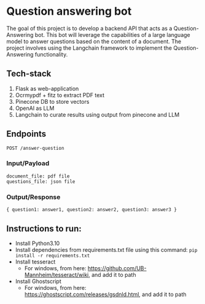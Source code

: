 # Question answering bot
The goal of this project is to develop a backend API that acts as a Question-Answering bot. This bot will leverage the capabilities of a large language model to answer questions based on the content of a document. The project involves using the Langchain framework to implement the Question-Answering functionality.

## Tech-stack
1) Flask as web-application
2) Ocrmypdf + fitz to extract PDF text
2) Pinecone DB to store vectors
3) OpenAI as LLM
4) Langchain to curate results using output from pinecone and LLM

## Endpoints
`POST /answer-question`

### Input/Payload
```
document_file: pdf file
questions_file: json file
```

### Output/Response
```
{ question1: answer1, question2: answer2, question3: answer3 }
```

## Instructions to run:
- Install Python3.10 
- Install dependencies from requirements.txt file using this command: `pip install -r requirements.txt`
- Install tesseract
  - For windows, from here: https://github.com/UB-Mannheim/tesseract/wiki, and add it to path
- Install Ghostscript
  - For windows, from here: https://ghostscript.com/releases/gsdnld.html, and add it to path
